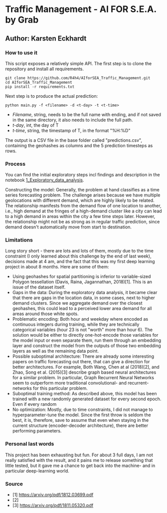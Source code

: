 # Traffic Management - AI FOR S.E.A. by Grab
## Author: Karsten Eckhardt

### How to use it
This script exposes a relatively simple API. The first step is to clone the repository and install all requirements.

```
git clone https://github.com/R4h4/AIforSEA_Traffic_Management.git
cd AIforSEA_Traffic_Management
pip install -r requirements.txt
```

Next step is to produce the actual prediction:
```
python main.py -f <filename> -d <t-day> -t <t-time>
```
   - _Filename_, string, needs to be the full name with ending, and if not saved in the same directory, it also needs to include the full path.
   - _t-day_, int, the day of T
   - _t-time_, string, the timestamp of T, in the format "%H:%D"
   
The output is a CSV file in the base folder called "predictions.csv", containing the geohashes as columns and the 5 prediction timesteps as rows.

### Process
You can find the initial exploratory steps incl findings and description in the notebook [1_Exploratory_data_analysis](https://github.com/R4h4/AIforSEA_Traffic_Management/blob/master/notebooks/1_Exploratory_data_analysis.ipynb). 

Constructing the model: Generally, the problem at hand classifies as a time series forecasting problem. The challenge arises because we have multiple geolocations with different demand, which are highly likely to be related. The relationship manifests from the demand flow of one location to another, i.e., high demand at the fringes of a high-demand cluster like a city can lead to a high demand in areas within the city a few time steps later. However, the relationship might not be as strong as in regular traffic prediction, since demand doesn't automatically move from start to destination.

### Limitations
Long story short - there are lots and lots of them, mostly due to the time constraint
(I only learned about this challenge by the end of last week), decisions made at 4 am, and the fact that this was my first deep learning project in about 8 months. 
Here are some of them:
- Using geohashes for spatial partitioning is inferior to variable-sized
 Polygon tessellation (Davis, Raina, Jagannathan, 2018)[1]. This is an issue of the dataset itself.
- Gaps in the data: During the exploratory data analysis, it became clear that there are gaps in the location data, in some cases, next to higher demand clusters. Since we aggregate demand over the closest geohashes, this could lead to a perceived lower area demand for all areas around those white spots.
- Problematic encoding: Both hour and weekday where encoded as continuous integers during training, while they are technically categorical variables (hour 23 is not "worth" more than hour 6). The solution would be either to directly one-hot-encode those variables for the model input or even separate them, run them through an embedding layer and construct the model from the outputs of those two embedding layers as well as the remaining
data point.
- Possible suboptimal architecture: There are already some interesting papers on traffic forecasting out there, that can give a direction for better architectures. For example, Both Wang, Chen at al (2018)[2], and Zhao, Song et al. (2015)[3] describe graph based neural architectures for a similar problem. In particular, Graph Recurrent Neural Networks seem to outperform more traditional convolutional- and recurrent-networks for this particular problem.
- Suboptimal training method: As described above, this model has been trained with a new randomly generated dataset for every second epoch. Even if every random 
- No optimization: Mostly, due to time constraints, I did not manage to hyperparameter-tune the model. Since the first throw is seldom the best, it is, therefore, save to assume that even when staying in the current structure (encoder-decoder architecture), there are better performing parameters.

### Personal last words
This project has been exhausting but fun. For about 3 full days, I am not really satisfied with the result, and it pains me to release something that little tested, but it gave me a chance to get back into the machine- and in particular deep-learning world.


### Source
   - [1] https://arxiv.org/pdf/1812.03699.pdf
   - [2]
   - [3] https://arxiv.org/pdf/1811.05320.pdf
